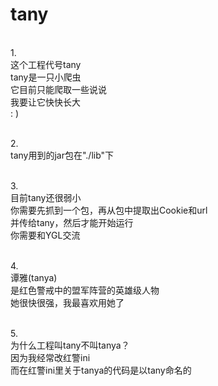 # tany
<br>1.
<br>这个工程代号tany
<br>tany是一只小爬虫
<br>它目前只能爬取一些说说
<br>我要让它快快长大
<br>: )

<br>2.
<br>tany用到的jar包在"./lib"下

<br>3.
<br>目前tany还很弱小
<br>你需要先抓到一个包，再从包中提取出Cookie和url
<br>并传给tany，然后才能开始运行
<br>你需要和YGL交流

<br>4.
<br>谭雅(tanya)
<br>是红色警戒中的盟军阵营的英雄级人物
<br>她很快很强，我最喜欢用她了

<br>5.
<br>为什么工程叫tany不叫tanya？
<br>因为我经常改红警ini
<br>而在红警ini里关于tanya的代码是以tany命名的
